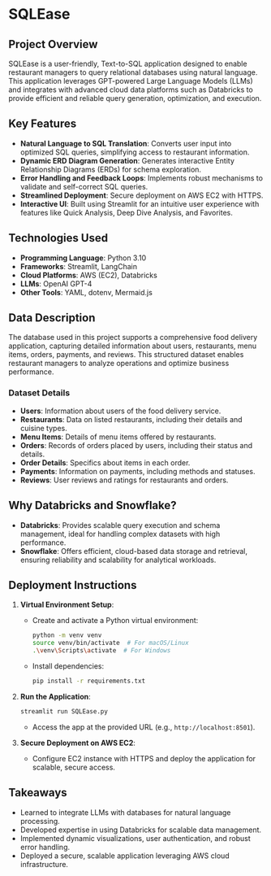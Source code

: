 # SQLEase

## Project Overview
SQLEase is a user-friendly, Text-to-SQL application designed to enable restaurant managers to query relational databases using natural language. This application leverages GPT-powered Large Language Models (LLMs) and integrates with advanced cloud data platforms such as Databricks to provide efficient and reliable query generation, optimization, and execution. 

## Key Features
- **Natural Language to SQL Translation**: Converts user input into optimized SQL queries, simplifying access to restaurant information.
- **Dynamic ERD Diagram Generation**: Generates interactive Entity Relationship Diagrams (ERDs) for schema exploration.
- **Error Handling and Feedback Loops**: Implements robust mechanisms to validate and self-correct SQL queries.
- **Streamlined Deployment**: Secure deployment on AWS EC2 with HTTPS.
- **Interactive UI**: Built using Streamlit for an intuitive user experience with features like Quick Analysis, Deep Dive Analysis, and Favorites.

## Technologies Used
- **Programming Language**: Python 3.10
- **Frameworks**: Streamlit, LangChain
- **Cloud Platforms**: AWS (EC2), Databricks
- **LLMs**: OpenAI GPT-4
- **Other Tools**: YAML, dotenv, Mermaid.js

## Data Description
The database used in this project supports a comprehensive food delivery application, capturing detailed information about users, restaurants, menu items, orders, payments, and reviews. This structured dataset enables restaurant managers to analyze operations and optimize business performance.

### Dataset Details
- **Users**: Information about users of the food delivery service.
- **Restaurants**: Data on listed restaurants, including their details and cuisine types.
- **Menu Items**: Details of menu items offered by restaurants.
- **Orders**: Records of orders placed by users, including their status and details.
- **Order Details**: Specifics about items in each order.
- **Payments**: Information on payments, including methods and statuses.
- **Reviews**: User reviews and ratings for restaurants and orders.

## Why Databricks and Snowflake?
- **Databricks**: Provides scalable query execution and schema management, ideal for handling complex datasets with high performance.
- **Snowflake**: Offers efficient, cloud-based data storage and retrieval, ensuring reliability and scalability for analytical workloads.


## Deployment Instructions
1. **Virtual Environment Setup**:
   - Create and activate a Python virtual environment:
     ```bash
     python -m venv venv
     source venv/bin/activate  # For macOS/Linux
     .\venv\Scripts\activate  # For Windows
     ```
   - Install dependencies:
     ```bash
     pip install -r requirements.txt
     ```
2. **Run the Application**:
   ```bash
   streamlit run SQLEase.py
   ```
   - Access the app at the provided URL (e.g., `http://localhost:8501`).

3. **Secure Deployment on AWS EC2**:
   - Configure EC2 instance with HTTPS and deploy the application for scalable, secure access.

## Takeaways
- Learned to integrate LLMs with databases for natural language processing.
- Developed expertise in using Databricks  for scalable data management.
- Implemented dynamic visualizations, user authentication, and robust error handling.
- Deployed a secure, scalable application leveraging AWS cloud infrastructure.

